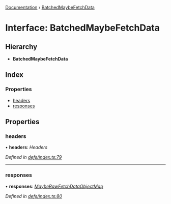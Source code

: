 [Documentation](../README.md) › [BatchedMaybeFetchData](batchedmaybefetchdata.md)

# Interface: BatchedMaybeFetchData

## Hierarchy

* **BatchedMaybeFetchData**

## Index

### Properties

* [headers](batchedmaybefetchdata.md#headers)
* [responses](batchedmaybefetchdata.md#responses)

## Properties

###  headers

• **headers**: *Headers*

*Defined in [defs/index.ts:79](https://github.com/badbatch/graphql-box/blob/e966cb9b/packages/fetch-manager/src/defs/index.ts#L79)*

___

###  responses

• **responses**: *[MaybeRawFetchDataObjectMap](mayberawfetchdataobjectmap.md)*

*Defined in [defs/index.ts:80](https://github.com/badbatch/graphql-box/blob/e966cb9b/packages/fetch-manager/src/defs/index.ts#L80)*
